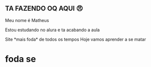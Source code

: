 ## TA FAZENDO OQ AQUI 😠

Meu nome é Matheus 

Estou estudando no alura e ta acabando a aula
 <!DOCtype html>
 <html> 
 <head>Site *mais foda* de todos os tempos</head>
 <body> Hoje vamos aprender a se matar</body>
 <h1> foda se</h1>
 
 
 </html>
